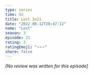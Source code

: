 ```yaml
---
type: series
time: 42
title: Lost 3x21
date: "2022-08-12T20:47:12"
name: "Lost"
season: 3
episode: 21
rating: 3
ratingEmoji: "⭐️⭐️⭐️"
share: false
---
```


*[No review was written for this episode]*
